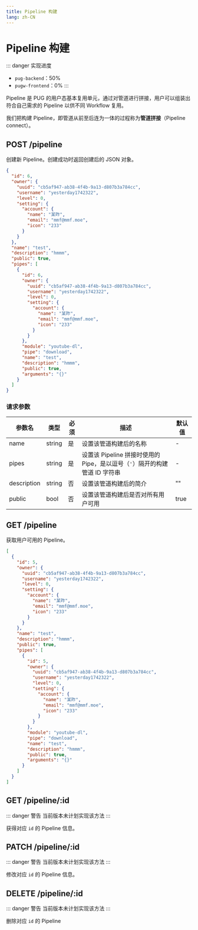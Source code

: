 ```yaml
---
title: Pipeline 构建
lang: zh-CN
---
```


# Pipeline 构建

::: danger 实现进度
- `pug-backend`：50%
- `pugw-frontend`：0%
:::

Pipeline 是 PUG 的用户态基本复用单元，通过对管道进行拼接，用户可以组装出符合自己需求的 Pipeline 以供不同 Workflow 复用。

我们把构建 Pipeline，即管道从前至后连为一体的过程称为**管道拼接**（Pipeline connect）。

## POST /pipeline

创建新 Pipeline。创建成功时返回创建后的 JSON 对象。

```json
{
  "id": 6,
  "owner": {
    "uuid": "cb5af947-ab38-4f4b-9a13-d807b3a784cc",
    "username": "yesterday1742322",
    "level": 0,
    "setting": {
      "account": {
        "name": "某昨",
        "email": "mmf@mmf.moe",
        "icon": "233"
      }
    }
  },
  "name": "test",
  "description": "hmmm",
  "public": true,
  "pipes": [
    {
      "id": 6,
      "owner": {
        "uuid": "cb5af947-ab38-4f4b-9a13-d807b3a784cc",
        "username": "yesterday1742322",
        "level": 0,
        "setting": {
          "account": {
            "name": "某昨",
            "email": "mmf@mmf.moe",
            "icon": "233"
          }
        }
      },
      "module": "youtube-dl",
      "pipe": "download",
      "name": "test",
      "description": "hmmm",
      "public": true,
      "arguments": "{}"
    }
  ]
}
```

### 请求参数

| 参数名      | 类型   | 必须 | 描述                                                                       | 默认值 |
| ----------- | ------ | ---- | -------------------------------------------------------------------------- | ------ |
| name        | string | 是   | 设置该管道构建后的名称                                                     | -      |
| pipes       | string | 是   | 设置该 Pipeline 拼接时使用的 Pipe，是以逗号（`'`）隔开的构建管道 ID 字符串 | -      |
| description | string | 否   | 设置该管道构建后的简介                                                     | ""     |
| public      | bool   | 否   | 设置该管道构建后是否对所有用户可用                                         | true   |

## GET /pipeline

获取用户可用的 Pipeline。

```json
[
  {
    "id": 5,
    "owner": {
      "uuid": "cb5af947-ab38-4f4b-9a13-d807b3a784cc",
      "username": "yesterday1742322",
      "level": 0,
      "setting": {
        "account": {
          "name": "某昨",
          "email": "mmf@mmf.moe",
          "icon": "233"
        }
      }
    },
    "name": "test",
    "description": "hmmm",
    "public": true,
    "pipes": [
      {
        "id": 5,
        "owner": {
          "uuid": "cb5af947-ab38-4f4b-9a13-d807b3a784cc",
          "username": "yesterday1742322",
          "level": 0,
          "setting": {
            "account": {
              "name": "某昨",
              "email": "mmf@mmf.moe",
              "icon": "233"
            }
          }
        },
        "module": "youtube-dl",
        "pipe": "download",
        "name": "test",
        "description": "hmmm",
        "public": true,
        "arguments": "{}"
      }
    ]
  }
]
```

## GET /pipeline/:id

::: danger 警告
当前版本未计划实现该方法
:::

获得对应 `id` 的 Pipeline 信息。

## PATCH /pipeline/:id

::: danger 警告
当前版本未计划实现该方法
:::

修改对应 `id` 的 Pipeline 信息。

## DELETE /pipeline/:id

::: danger 警告
当前版本未计划实现该方法
:::

删除对应 `id` 的 Pipeline